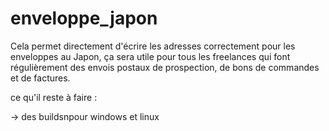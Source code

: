 # enveloppe_japon
Cela permet directement d'écrire les adresses correctement pour les enveloppes au Japon, ça sera utile pour tous les freelances qui font régulièrement des envois postaux de prospection,  de bons de commandes et de factures.

ce qu'il reste à faire : 

-> des buildsnpour windows et linux 



